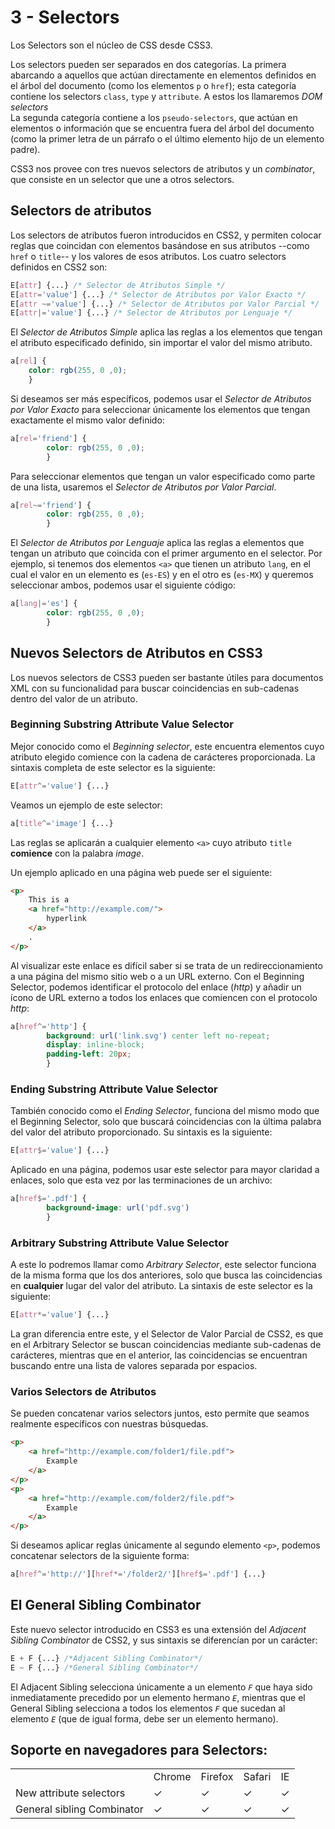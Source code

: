 # 3 - Selectors

Los Selectors son el núcleo de CSS desde CSS3.

Los selectors pueden ser separados en dos categorías. La primera abarcando a aquellos que actúan directamente en elementos definidos en el árbol del documento (como los elementos `p` o `href`); esta categoría contiene los selectors `class`, `type` y `attribute`. A estos los llamaremos _DOM selectors_
<br>
La segunda categoría contiene a los `pseudo-selectors`, que actúan en elementos o información que se encuentra fuera del árbol del documento (como la primer letra de un párrafo o el último elemento hijo de un elemento padre).

CSS3 nos provee con tres nuevos selectors de atributos y un _combinator_, que consiste en un selector que une a otros selectors.

## Selectors de atributos

Los selectors de atributos fueron introducidos en CSS2, y permiten colocar reglas que coincidan con elementos basándose en sus atributos --como `href` o `title`-- y los valores de esos atributos.
Los cuatro selectors definidos en CSS2 son:

```css
E[attr] {...} /* Selector de Atributos Simple */
E[attr='value'] {...} /* Selector de Atributos por Valor Exacto */
E[attr ~='value'] {...} /* Selector de Atributos por Valor Parcial */
E[attr|='value'] {...} /* Selector de Atributos por Lenguaje */
```

El _Selector de Atributos Simple_ aplica las reglas a los elementos que tengan el atributo especificado definido, sin importar el valor del mismo atributo.

```css
a[rel] {
	color: rgb(255, 0 ,0);
	}
```

Si deseamos ser más específicos, podemos usar el _Selector de Atributos por Valor Exacto_ para seleccionar únicamente los elementos que tengan exactamente el mismo valor definido:

```css
a[rel='friend'] {
		color: rgb(255, 0 ,0);
		}
```

Para seleccionar elementos que tengan un valor especificado como parte de una lista, usaremos el _Selector de Atributos por Valor Parcial_.

```css
a[rel~='friend'] { 
		color: rgb(255, 0 ,0);
		}
```

El _Selector de Atributos por Lenguaje_ aplica las reglas a elementos que tengan un atributo que coincida con el primer argumento en el selector. Por ejemplo, si tenemos dos elementos `<a>` que tienen un atributo `lang`, en el cual el valor en un elemento es (`es-ES`) y en el otro es (`es-MX`) y queremos seleccionar ambos, podemos usar el siguiente código:

```css
a[lang|='es'] {
		color: rgb(255, 0 ,0);
		}
```

## Nuevos Selectors de Atributos en CSS3

Los nuevos selectors de CSS3 pueden ser bastante útiles para documentos XML con su funcionalidad para buscar coincidencias en sub-cadenas dentro del valor de un atributo.

### Beginning Substring Attribute Value Selector

Mejor conocido como el _Beginning selector_, este encuentra elementos cuyo atributo elegido comience con la cadena de carácteres proporcionada. La sintaxis completa de este selector es la siguiente:

```css
E[attr^='value'] {...}
```

Veamos un ejemplo de este selector:

```css
a[title^='image'] {...}
```

Las reglas se aplicarán a cualquier elemento `<a>` cuyo atributo `title` **comience** con la palabra _image_.

Un ejemplo aplicado en una página web puede ser el siguiente:

```html
<p>
	This is a
	<a href="http://example.com/">
		hyperlink
	</a>
	.
</p>
```

Al visualizar este enlace es difícil saber si se trata de un redireccionamiento a una página del mismo sitio web o a un URL externo. Con el Beginning Selector, podemos identificar el protocolo del enlace (_http_) y añadir un ícono de URL externo a todos los enlaces que comiencen con el protocolo _http_:

```css
a[href^='http'] {
		background: url('link.svg') center left no-repeat;
		display: inline-block;
		padding-left: 20px;
		}
```

### Ending Substring Attribute Value Selector

También conocido como el _Ending Selector_, funciona del mismo modo que el Beginning Selector, solo que buscará coincidencias con la última palabra del valor del atributo proporcionado. Su sintaxis es la siguiente:

```css
E[attr$='value'] {...}
```

Aplicado en una página, podemos usar este selector para mayor claridad a enlaces, solo que esta vez por las terminaciones de un archivo:

```css
a[href$='.pdf'] {
		background-image: url('pdf.svg') 
		}
```

### Arbitrary Substring Attribute Value Selector

A este lo podremos llamar como _Arbitrary Selector_, este selector funciona de la misma forma que los dos anteriores, solo que busca las coincidencias en **cualquier** lugar del valor del atributo. La sintaxis de este selector es la siguiente:

```css
E[attr*='value'] {...}
```

La gran diferencia entre este, y el Selector de Valor Parcial de CSS2, es que en el Arbitrary Selector se buscan coincidencias mediante sub-cadenas de carácteres, mientras que en el anterior, las coincidencias se encuentran buscando entre una lista de valores separada por espacios.

### Varios Selectors de Atributos

Se pueden concatenar varios selectors juntos, esto permite que seamos realmente específicos con nuestras búsquedas.

```html
<p>
	<a href="http://example.com/folder1/file.pdf">
		Example
	</a>
</p>
<p>
	<a href="http://example.com/folder2/file.pdf">
		Example
	</a>
</p>
```

Si deseamos aplicar reglas únicamente al segundo elemento `<p>`, podemos concatenar selectors de la siguiente forma:

```css
a[href^='http://'][href*='/folder2/'][href$='.pdf'] {...}
```

## El General Sibling Combinator

Este nuevo selector introducido en CSS3 es una extensión del _Adjacent Sibling Combinator_ de CSS2, y sus sintaxis se diferencían por un carácter:

```css
E + F {...} /*Adjacent Sibling Combinator*/
E ~ F {...} /*General Sibling Combinator*/
```

El Adjacent Sibling selecciona únicamente a un elemento _`F`_ que haya sido inmediatamente precedido por un elemento hermano _`E`_, mientras que el General Sibling selecciona a todos los elementos _`F`_ que sucedan al elemento _`E`_ (que de igual forma, debe ser un elemento hermano).

## Soporte en navegadores para Selectors:

<table>
	<tr>
		<td>
		</td>
		<td>
			Chrome
		</td>
		<td>
			Firefox
		</td>
		<td>
			Safari
		</td>
		<td>
			IE
		</td>
	</tr>
		<tr>
		<td>
			New attribute selectors
		</td>
		<td>
			✓
		</td>
		<td>
			✓
		</td>
		<td>
			✓
		</td>
		<td>
			✓
		</td>
	</tr>
	</tr>
		<tr>
		<td>
			General sibling Combinator
		</td>
		<td>
			✓
		</td>
		<td>
			✓
		</td>
		<td>
			✓
		</td>
		<td>
			✓
		</td>
	</tr>
</table>

